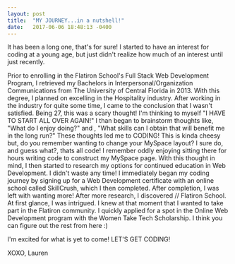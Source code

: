 ```yaml
---
layout: post
title:  "MY JOURNEY...in a nutshell!"
date:   2017-06-06 18:48:13 -0400
---
```



It has been a long one, that's for sure! I started to have an interest for coding at a young age, but just didn't realize how much of an interest until just recently. 

Prior to enrolling in the Flatiron School's Full Stack Web Development Program, I retrieved my Bachelors in Interpersonal/Organization Communications from The University of Central Florida in 2013. With this degree, I planned on excelling in the Hospitality industry. After working in the industry for quite some time, I came to the conclusion that I wasn't satisfied. Being 27, this was a scary thought! I'm thinking to myself "I HAVE TO START ALL OVER AGAIN!" I than began to brainstorm thoughts like, "What do I enjoy doing?" and , "What skills can I obtain that will benefit me in the long run?" These thoughts led me to CODING! This is kinda cheesy but, do you remember wanting to change your MySpace layout? I sure do, and guess what?, thats all code! I remember oddly enjoying sitting there for hours writing code to construct my MySpace page. With this thought in mind, I then started to research my options for continued education in Web Development. I didn't waste any time! I immediately began my coding journey by signing up for a Web Development certificate with an online school called SkillCrush, which I then completed. After completion, I was left with wanting more! After more research, I discovered // Flatiron School. At first glance, I was intrigued. I knew at that moment that I wanted to take part in the Flatiron community. I quickly applied for a spot in the Online Web Development program with the Women Take Tech Scholarship. I think you can figure out the rest from here :)

I'm excited for what is yet to come!
LET'S GET CODING!

XOXO, 
Lauren
